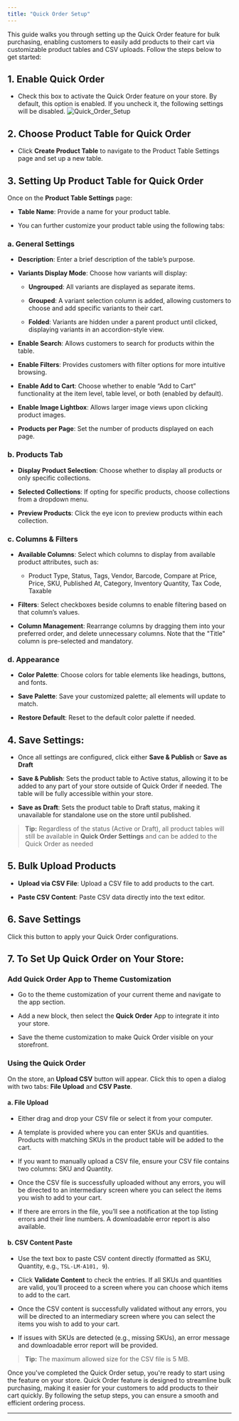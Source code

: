 ```yaml
---
title: "Quick Order Setup"
---
```


This guide walks you through setting up the Quick Order feature for bulk purchasing, enabling customers to easily add products to their cart via customizable product tables and CSV uploads. Follow the steps below to get started:

## 1. **Enable Quick Order**

* Check this box to activate the Quick Order feature on your store. By default, this option is enabled. If you uncheck it, the following settings will be disabled.
  ![Quick\_Order\_Setup](./images/.png)

## 2. **Choose Product Table for Quick Order**

* Click **Create Product Table** to navigate to the Product Table Settings page and set up a new table.

## 3. **Setting Up Product Table for Quick Order**

Once on the **Product Table Settings** page:

* **Table Name**: Provide a name for your product table.

* You can further customize your product table using the following tabs:

### a. **General Settings**

* **Description**: Enter a brief description of the table’s purpose.

* **Variants Display Mode**: Choose how variants will display:

  * **Ungrouped**: All variants are displayed as separate items.

  * **Grouped**: A variant selection column is added, allowing customers to choose and add specific variants to their cart.

  * **Folded**: Variants are hidden under a parent product until clicked, displaying variants in an accordion-style view.

* **Enable Search**: Allows customers to search for products within the table.

* **Enable Filters**: Provides customers with filter options for more intuitive browsing.

* **Enable Add to Cart**: Choose whether to enable “Add to Cart” functionality at the item level, table level, or both (enabled by default).

* **Enable Image Lightbox**: Allows larger image views upon clicking product images.

* **Products per Page**: Set the number of products displayed on each page.

### b. **Products Tab**

* **Display Product Selection**: Choose whether to display all products or only specific collections.

* **Selected Collections**: If opting for specific products, choose collections from a dropdown menu.

* **Preview Products**: Click the eye icon to preview products within each collection.

### c. **Columns & Filters**

* **Available Columns**: Select which columns to display from available product attributes, such as:

  * Product Type, Status, Tags, Vendor, Barcode, Compare at Price, Price, SKU, Published At, Category, Inventory Quantity, Tax Code, Taxable

* **Filters**: Select checkboxes beside columns to enable filtering based on that column’s values.

* **Column Management**: Rearrange columns by dragging them into your preferred order, and delete unnecessary columns. Note that the "Title" column is pre-selected and mandatory.

### d. **Appearance**

* **Color Palette**: Choose colors for table elements like headings, buttons, and fonts.

* **Save Palette**: Save your customized palette; all elements will update to match.

* **Restore Default**: Reset to the default color palette if needed.

## 4. Save Settings:&#x20;

* Once all settings are configured, click either **Save & Publish** or **Save as Draft**

* **Save & Publish**: Sets the product table to Active status, allowing it to be added to any part of your store outside of Quick Order if needed. The table will be fully accessible within your store.

* **Save as Draft**: Sets the product table to Draft status, making it unavailable for standalone use on the store until published.

> **Tip:**
> Regardless of the status (Active or Draft), all product tables will still be available in **Quick Order Settings** and can be added to the Quick Order as needed

## 5. **Bulk Upload Products**

* **Upload via CSV File**: Upload a CSV file to add products to the cart.

* **Paste CSV Content**: Paste CSV data directly into the text editor.

## 6. **Save Settings**

Click this button to apply your Quick Order configurations.

## 7. **To Set Up Quick Order on Your Store:**

### Add Quick Order App to Theme Customization

* Go to the theme customization of your current theme and navigate to the app section.

* Add a new block, then select the **Quick Order** App to integrate it into your store.

* Save the theme customization to make Quick Order visible on your storefront.

### Using the Quick Order

On the store, an **Upload CSV** button will appear. Click this to open a dialog with two tabs: **File Upload** and **CSV Paste**.

#### a. **File Upload**

* Either drag and drop your CSV file or select it from your computer.

* A template is provided where you can enter SKUs and quantities. Products with matching SKUs in the product table will be added to the cart.

* If you want to manually upload a CSV file, ensure your CSV file contains two columns: SKU and Quantity.

* Once the CSV file is successfully uploaded without any errors, you will be directed to an intermediary screen where you can select the items you wish to add to your cart.

* If there are errors in the file, you’ll see a notification at the top listing errors and their line numbers. A downloadable error report is also available.

#### b. **CSV Content Paste**

* Use the text box to paste CSV content directly (formatted as SKU, Quantity, e.g., `TSL-LM-A101, 9`).

* Click **Validate Content** to check the entries. If all SKUs and quantities are valid, you’ll proceed to a screen where you can choose which items to add to the cart.

* Once the CSV content is successfully validated without any errors, you will be directed to an intermediary screen where you can select the items you wish to add to your cart.

* If issues with SKUs are detected (e.g., missing SKUs), an error message and downloadable error report will be provided.

> **Tip:**
> The maximum allowed size for the CSV file is 5 MB.

Once you've completed the Quick Order setup, you're ready to start using the feature on your store. Quick Order feature is designed to streamline bulk purchasing, making it easier for your customers to add products to their cart quickly. By following the setup steps, you can ensure a smooth and efficient ordering process.

***